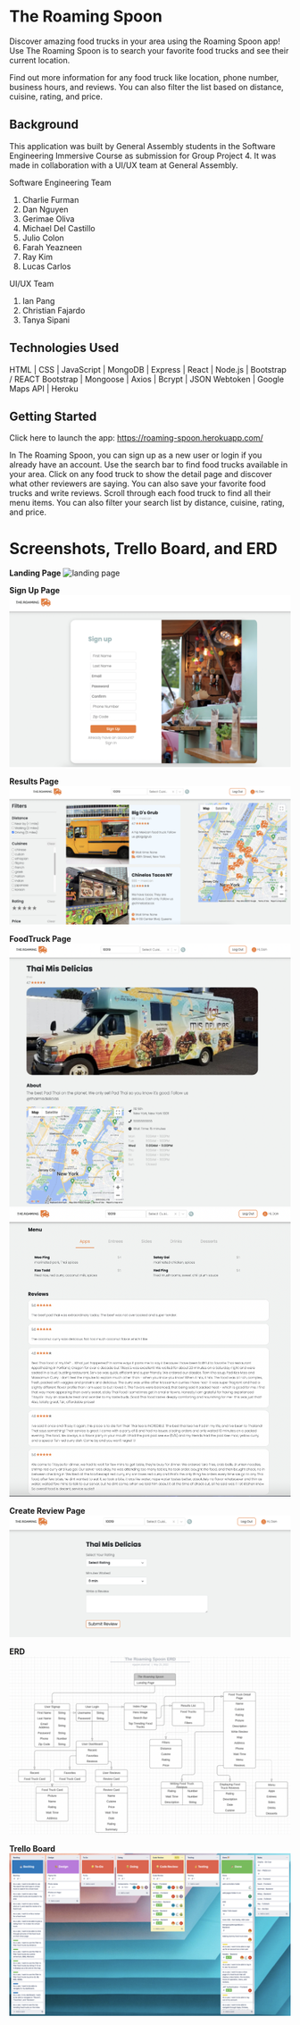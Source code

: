 # **The Roaming Spoon**

Discover amazing food trucks in your area using the Roaming Spoon app! Use The Roaming Spoon is to search your favorite food trucks and see their current location. 

Find out more information for any food truck like location, phone number, business hours, and reviews. You can also filter the list based on distance, cuisine, rating, and price.

## **Background**

This application was built by General Assembly students in the Software Engineering Immersive Course as submission for Group Project 4. It was made in collaboration with a UI/UX team at General Assembly.

Software Engineering Team
1. Charlie Furman
2. Dan Nguyen
3. Gerimae Oliva
4. Michael Del Castillo
5. Julio Colon
6. Farah Yeazneen
7. Ray Kim
8. Lucas Carlos

UI/UX Team
1. Ian Pang
2. Christian Fajardo
3. Tanya Sipani

## **Technologies Used**

HTML | CSS | JavaScript | MongoDB | Express | React | Node.js | Bootstrap / REACT Bootstrap | Mongoose | Axios | Bcrypt | JSON Webtoken | Google Maps API | Heroku

## **Getting Started**

Click here to launch the app: https://roaming-spoon.herokuapp.com/

In The Roaming Spoon, you can sign up as a new user or login if you already have an account. Use the search bar to find food trucks available in your area. Click on any food truck to show the detail page and discover what other reviewers are saying. You can also save your favorite food trucks and write reviews. Scroll through each food truck to find all their menu items. You can also filter your search list by distance, cuisine, rating, and price. 

# **Screenshots, Trello Board, and ERD**

**Landing Page**
![landing page](/public/readmeAssets/landing-page.png)

**Sign Up Page**
![sign up page](/public/readmeAssets/signup-page.png)

**Results Page**
![results page](/public/readmeAssets/results-page.png)

**FoodTruck Page**
![foodtruck page](/public/readmeAssets/detail-page-1.png)
![foodtruck page 2](/public/readmeAssets/detail-page-2.png)

**Create Review Page**
![create review page](/public/readmeAssets/create-review.png)

**ERD**
![erd](/public/readmeAssets/erd.png)

**Trello Board**
![trello board](/public/readmeAssets/trelloboard.png)